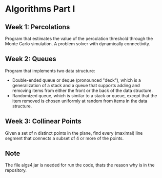 # Algorithms Part I

## Week 1: Percolations
Program that estimates the value of the percolation threshold through the Monte Carlo simulation. A problem solver with dynamically connectivity.

## Week 2: Queues
Program that implements two data structure:
* Double-ended queue or deque (pronounced "deck"), which is a generalization of a stack and a queue that supports adding and removing items from either the front or the back of the data structure.
* Randomized queue, which is similar to a stack or queue, except that the item removed is chosen uniformly at random from items in the data structure.

## Week 3: Collinear Points
Given a set of n distinct points in the plane, find every (maximal) line segment that connects a subset of 4 or more of the points.

## Note
The file algs4.jar is needed for run the code, thats the reason why is in the repository.

